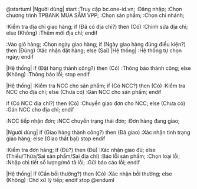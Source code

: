 @startuml
|Người dùng|
start
:Truy cập bc.one-id.vn;
:Đăng nhập;
:Chọn chương trình TPBANK MUA SẮM VPP;
:Chọn sản phẩm;
:Chọn chi nhánh;

:Kiểm tra địa chỉ giao hàng;
if (Đã có địa chỉ?) then (Có)
  :Chỉnh sửa địa chỉ;
else (Không)
  :Thêm mới địa chỉ;
endif

:Vào giỏ hàng;
:Chọn ngày giao hàng;
if (Ngày giao hàng đúng điều kiện?) then (Đúng)
  :Xác nhận đặt hàng;
else (Sai)
  |Hệ thống|
  :Hệ thống tự chọn ngày;
endif

|Hệ thống|
if (Đặt hàng thành công?) then (Có)
  :Thông báo thành công;
else (Không)
  :Thông báo lỗi;
  stop
endif

|Hệ thống|
:Kiểm tra NCC cho sản phẩm;
if (Có NCC?) then (Có)
  :Kiểm tra NCC cho địa chỉ;
else (Chưa có)
  :Gán NCC cho sản phẩm;
endif

if (Có NCC địa chỉ?) then (Có)
  :Chuyển giao đơn cho NCC;
else (Chưa có)
  :Gán NCC cho địa chỉ;
endif

:NCC tiếp nhận đơn;
:NCC chuyển trạng thái đơn;
:Đơn hàng đang giao;

|Người dùng|
if (Giao hàng thành công?) then (Đã giao)
  :Xác nhận tình trạng giao hàng;
else (Giao thất bại)
  stop
endif

:Kiểm tra đơn hàng;
if (Đủ?) then (Đủ)
  :Xác nhận giao đủ;
else (Thiếu/Thừa/Sai sản phẩm/Sai địa chỉ)
  :Báo lỗi sản phẩm;
  :Chọn loại lỗi;
  :Nhập chi tiết số lượng/mô tả lỗi;
  :Gửi báo cáo lỗi;
endif

|Hệ thống|
if (Cần bồi thường?) then (Có)
  :Xác nhận bồi thường;
else (Không)
  :Chờ xử lý tiếp;
endif
stop
@enduml
